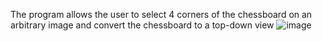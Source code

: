 The program allows the user to select 4 corners of the chessboard on an arbitrary image and convert the chessboard to a top-down view
![image](https://user-images.githubusercontent.com/66774748/153827007-c66b5ae0-51c7-4c43-a73c-0617b018a70b.png)
